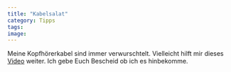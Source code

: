 ```yaml
---
title: "Kabelsalat"
category: Tipps
tags: 
image: 
---
```


Meine Kopfhörerkabel sind immer verwurschtelt. Vielleicht hilft mir dieses [Video](http://www.lifehacker.com/software/ipod/how-to-wrap-a-headphone-cord-225310.php) weiter. Ich gebe Euch Bescheid ob ich es hinbekomme.